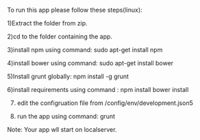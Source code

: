 To run this app please follow these steps(linux):

1)Extract the folder from zip.

2)cd to the folder containing the app.

3)install npm using command:
sudo apt-get install npm

4)install bower using command:
sudo apt-get install bower

5)Install grunt globally:
npm install -g grunt

6)install requirements using command :
npm install
bower install

7) edit the configruation file from  /config/env/development.json5

8) run the app using command:
grunt


Note: Your app wll start on localserver.